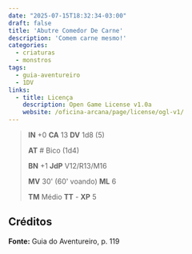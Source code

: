 ```yaml
---
date: "2025-07-15T18:32:34-03:00"
draft: false
title: 'Abutre Comedor De Carne'
description: 'Comem carne mesmo!'
categories:
  - criaturas
  - monstros
tags:
  - guia-aventureiro
  - 1DV
links:
  - title: Licença
    description: Open Game License v1.0a
    website: /oficina-arcana/page/license/ogl-v1/
---
```


> **IN** +0 **CA** 13 **DV** 1d8 (5)
>
> **AT** # Bico (1d4)
>
> **BN** +1 **JdP** V12/R13/M16
>
> **MV** 30' (60' voando) **ML** 6
>
> **TM** Médio **TT** - **XP** 5

## Créditos

**Fonte:** Guia do Aventureiro, p. 119
